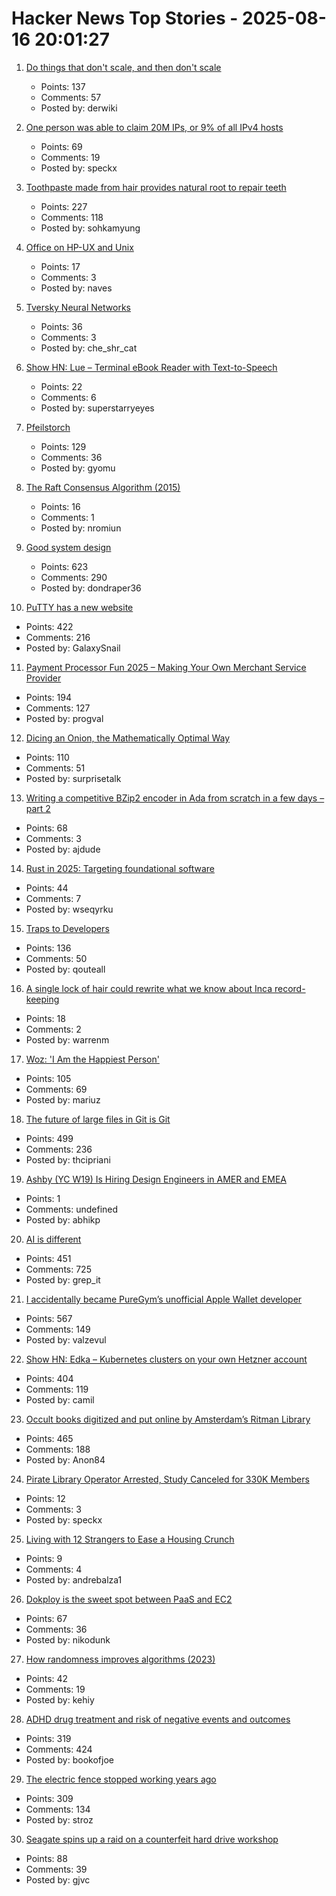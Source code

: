 # Hacker News Top Stories - 2025-08-16 20:01:27

1. [Do things that don't scale, and then don't scale](https://derwiki.medium.com/do-things-that-dont-scale-and-then-don-t-scale-9fd2cd7e2156)
   - Points: 137
   - Comments: 57
   - Posted by: derwiki

2. [One person was able to claim 20M IPs, or 9% of all IPv4 hosts](https://lists.nanog.org/archives/list/nanog@lists.nanog.org/thread/MMCCEQKA4UPGGWFWEBWLYKHTYCAOQIZS/#MMCCEQKA4UPGGWFWEBWLYKHTYCAOQIZS)
   - Points: 69
   - Comments: 19
   - Posted by: speckx

3. [Toothpaste made from hair provides natural root to repair teeth](https://www.kcl.ac.uk/news/toothpaste-made-from-hair-provides-natural-root-to-repair-teeth)
   - Points: 227
   - Comments: 118
   - Posted by: sohkamyung

4. [Office on HP-UX and Unix](https://www.openpa.net/hp-ux_office.html)
   - Points: 17
   - Comments: 3
   - Posted by: naves

5. [Tversky Neural Networks](https://gonzoml.substack.com/p/tversky-neural-networks)
   - Points: 36
   - Comments: 3
   - Posted by: che_shr_cat

6. [Show HN: Lue – Terminal eBook Reader with Text-to-Speech](https://github.com/superstarryeyes/lue)
   - Points: 22
   - Comments: 6
   - Posted by: superstarryeyes

7. [Pfeilstorch](https://en.wikipedia.org/wiki/Pfeilstorch)
   - Points: 129
   - Comments: 36
   - Posted by: gyomu

8. [The Raft Consensus Algorithm (2015)](https://raft.github.io/)
   - Points: 16
   - Comments: 1
   - Posted by: nromiun

9. [Good system design](https://www.seangoedecke.com/good-system-design/)
   - Points: 623
   - Comments: 290
   - Posted by: dondraper36

10. [PuTTY has a new website](https://putty.software/)
   - Points: 422
   - Comments: 216
   - Posted by: GalaxySnail

11. [Payment Processor Fun 2025 – Making Your Own Merchant Service Provider](https://voidfox.com/blog/payment_processor_fun_2025_making_your_own_msp/)
   - Points: 194
   - Comments: 127
   - Posted by: progval

12. [Dicing an Onion, the Mathematically Optimal Way](https://pudding.cool/2025/08/onions/)
   - Points: 110
   - Comments: 51
   - Posted by: surprisetalk

13. [Writing a competitive BZip2 encoder in Ada from scratch in a few days – part 2](https://gautiersblog.blogspot.com/2025/07/writing-bzip2-encoder-in-ada-from.html)
   - Points: 68
   - Comments: 3
   - Posted by: ajdude

14. [Rust in 2025: Targeting foundational software](https://smallcultfollowing.com/babysteps/blog/2025/03/10/rust-2025-intro/)
   - Points: 44
   - Comments: 7
   - Posted by: wseqyrku

15. [Traps to Developers](https://qouteall.fun/qouteall-blog/2025/Traps%20to%20Developers)
   - Points: 136
   - Comments: 50
   - Posted by: qouteall

16. [A single lock of hair could rewrite what we know about Inca record-keeping](https://www.science.org/content/article/single-lock-hair-could-rewrite-what-we-know-about-inca-record-keeping)
   - Points: 18
   - Comments: 2
   - Posted by: warrenm

17. [Woz: 'I Am the Happiest Person'](https://daringfireball.net/linked/2025/08/15/woz-on-slashdot)
   - Points: 105
   - Comments: 69
   - Posted by: mariuz

18. [The future of large files in Git is Git](https://tylercipriani.com/blog/2025/08/15/git-lfs/)
   - Points: 499
   - Comments: 236
   - Posted by: thcipriani

19. [Ashby (YC W19) Is Hiring Design Engineers in AMER and EMEA](https://www.ashbyhq.com/careers?utm_source=hn&ashby_jid=579e9d03-0724-482b-a42a-8e5e80d73405)
   - Points: 1
   - Comments: undefined
   - Posted by: abhikp

20. [AI is different](https://www.antirez.com/news/155)
   - Points: 451
   - Comments: 725
   - Posted by: grep_it

21. [I accidentally became PureGym’s unofficial Apple Wallet developer](https://drobinin.com/posts/how-i-accidentally-became-puregyms-unofficial-apple-wallet-developer/)
   - Points: 567
   - Comments: 149
   - Posted by: valzevul

22. [Show HN: Edka – Kubernetes clusters on your own Hetzner account](https://edka.io)
   - Points: 404
   - Comments: 119
   - Posted by: camil

23. [Occult books digitized and put online by Amsterdam’s Ritman Library](https://www.openculture.com/2025/08/2178-occult-books-now-digitized-put-online.html)
   - Points: 465
   - Comments: 188
   - Posted by: Anon84

24. [Pirate Library Operator Arrested, Study Canceled for 330K Members](https://torrentfreak.com/pirate-library-operator-arrested-study-canceled-for-330k-members-250814/)
   - Points: 12
   - Comments: 3
   - Posted by: speckx

25. [Living with 12 Strangers to Ease a Housing Crunch](http://www.bloomberg.com/news/articles/2025-08-15/cohousing-in-europe-is-helping-ease-the-housing-crunch)
   - Points: 9
   - Comments: 4
   - Posted by: andrebalza1

26. [Dokploy is the sweet spot between PaaS and EC2](https://nikodunk.com/2025-06-10-diy-serverless-(coreos-+-dokploy))
   - Points: 67
   - Comments: 36
   - Posted by: nikodunk

27. [How randomness improves algorithms (2023)](https://www.quantamagazine.org/how-randomness-improves-algorithms-20230403/)
   - Points: 42
   - Comments: 19
   - Posted by: kehiy

28. [ADHD drug treatment and risk of negative events and outcomes](https://www.bmj.com/content/390/bmj-2024-083658)
   - Points: 319
   - Comments: 424
   - Posted by: bookofjoe

29. [The electric fence stopped working years ago](https://soonly.com/electric-fences/)
   - Points: 309
   - Comments: 134
   - Posted by: stroz

30. [Seagate spins up a raid on a counterfeit hard drive workshop](https://www.tomshardware.com/pc-components/hdds/seagate-spins-up-a-raid-on-a-counterfeit-hard-drive-workshop-authorities-read-criminals-writes-while-they-spill-the-beans)
   - Points: 88
   - Comments: 39
   - Posted by: gjvc

